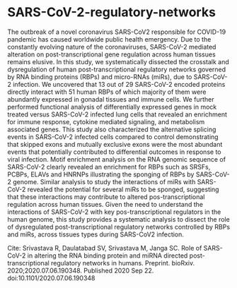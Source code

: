 # SARS-CoV-2-regulatory-networks
The outbreak of a novel coronavirus SARS-CoV2 responsible for COVID-19 pandemic has caused worldwide public health emergency. Due to the constantly evolving nature of the coronaviruses, SARS-CoV-2 mediated alteration on post-transcriptional gene regulation across human tissues remains elusive. In this study, we systematically dissected the crosstalk and dysregulation of human post-transcriptional regulatory networks governed by RNA binding proteins (RBPs) and micro-RNAs (miRs), due to SARS-CoV-2 infection. We uncovered that 13 out of 29 SARS-CoV-2 encoded proteins directly interact with 51 human RBPs of which majority of them were abundantly expressed in gonadal tissues and immune cells. We further performed functional analysis of differentially expressed genes in mock treated versus SARS-CoV-2 infected lung cells that revealed an enrichment for immune response, cytokine mediated signaling, and metabolism associated genes. This study also characterized the alternative splicing events in SARS-CoV-2 infected cells compared to control demonstrating that skipped exons and mutually exclusive exons were the most abundant events that potentially contributed to differential outcomes in response to viral infection. Motif enrichment analysis on the RNA genomic sequence of SARS-CoV-2 clearly revealed an enrichment for RBPs such as SRSFs, PCBPs, ELAVs and HNRNPs illustrating the sponging of RBPs by SARS-CoV-2 genome. Similar analysis to study the interactions of miRs with SARS-CoV-2 revealed the potential for several miRs to be sponged, suggesting that these interactions may contribute to altered pos-transcriptional regulation across human tissues. Given the need to understand the interactions of SARS-CoV-2 with key pos-transcriptional regulators in the human genome, this study provides a systematic analysis to dissect the role of dysregulated post-transcriptional regulatory networks controlled by RBPs and miRs, across tissues types during SARS-CoV2 infection.




Cite: Srivastava R, Daulatabad SV, Srivastava M, Janga SC. Role of SARS-CoV-2 in altering the RNA binding protein and miRNA directed post-transcriptional regulatory networks in humans. Preprint. bioRxiv. 2020;2020.07.06.190348. Published 2020 Sep 22. doi:10.1101/2020.07.06.190348
